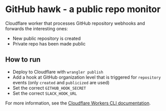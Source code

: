 # GitHub hawk - a public repo monitor
Cloudflare worker that processes GitHub repository webhooks and forwards the interesting ones:
* New public repository is created
* Private repo has been made public

## How to run
* Deploy to Cloudflare with `wrangler publish`
* Add a hook at GitHub organization level that is triggered for `repository` events (only `created` and `publicized` are used)
* Set the correct `GITHUB_HOOK_SECRET`
* Set the correct `SLACK_HOOK_URL`

For more information, see the [Cloudflare Workers CLI documentation](https://developers.cloudflare.com/workers/).
